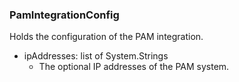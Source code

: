 ### PamIntegrationConfig
Holds the configuration of the PAM integration.

- ipAddresses: list of System.Strings
  - The optional IP addresses of the PAM system.
